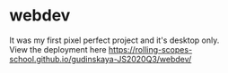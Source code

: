 # webdev
It was my first pixel perfect project and it's desktop only.  
View the deployment here https://rolling-scopes-school.github.io/gudinskaya-JS2020Q3/webdev/
